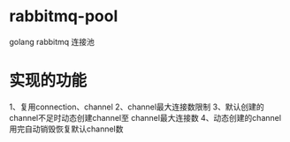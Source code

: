 # rabbitmq-pool
golang rabbitmq 连接池

# 实现的功能
1、复用connection、channel
2、channel最大连接数限制
3、默认创建的channel不足时动态创建channel至 channel最大连接数
4、动态创建的channel用完自动销毁恢复默认channel数
